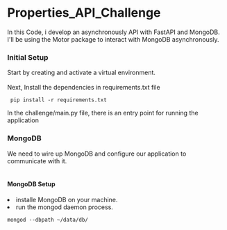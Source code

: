 # Properties_API_Challenge
<p>
In this Code, i develop an asynchronously API with FastAPI and MongoDB.<br/>
I'll be using the Motor package to interact with MongoDB asynchronously.
</p>
<p>
  <h3>Initial Setup</h3>
  Start by creating and activate a virtual environment. <br/><br/>
  Next, Install the dependencies in requirements.txt file <br/>
  <pre><code> pip install -r requirements.txt</code></pre>
  
  In the challenge/main.py file, there is an entry point for running the application
</p>
<p>
  <h3>MongoDB</h3>
  We need to wire up MongoDB and configure our application to communicate with it.<br/><br/>
  <h4>MongoDB Setup</h4>
  <lu>
  <li>installe MongoDB on your machine.</li>
  <li>run the mongod daemon process.</li>
  <pre><code>mongod --dbpath ~/data/db/</code></pre>
  </lu>
</p>

